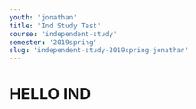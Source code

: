 ```yaml
---
youth: 'jonathan'
title: 'Ind Study Test'
course: 'independent-study'
semester: '2019spring'
slug: 'independent-study-2019spring-jonathan'
---
```


# HELLO IND